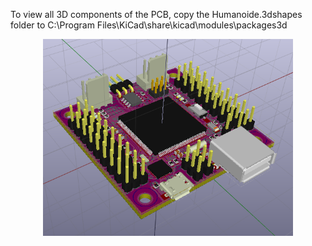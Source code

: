 To view all 3D components of the PCB, copy the Humanoide.3dshapes folder to C:\Program Files\KiCad\share\kicad\modules\packages3d

<p align="center">
<img src="images/PCB_3D.png" width="400" align = "center">
</p>
